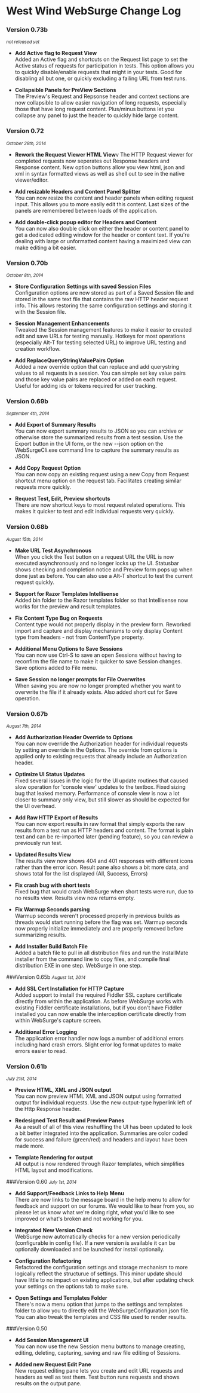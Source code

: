 # West Wind WebSurge Change Log

### Version 0.73b
<i><small>not released yet</small></i>

* **Add Active flag to Request View**<br />
Added an Active flag and shortcuts on the Request list page to set the
Active status of requests for participation in tests. This option
allows you to quickly disable/enable requests that might in your tests.
Good for disabling all but one, or quickly excluding a failing URL from
test runs.

* **Collapsible Panels for PreView Sections**<br />
The Preview's Request and Repsonse header and context sections are now
collapsible to allow easier navigation of long requests, especially
those that have long request content. Plus/minus buttons let you
collapse any panel to just the header to quickly hide large content.

### Version 0.72
<i><small>October 28th, 2014</small></i>

* **Rework the Request Viewer HTML View**v
The HTTP Request viewer for completed requests now seperates out
Response headers and Response content. New option buttons allow
you view html, json and xml in syntax formatted views as well as
shell out to see in the native viewer/editor.

* **Add resizable Headers and Content Panel Splitter**<br />
You can now resize the content and header panels when editing request input.
This allows you to more easily edit this content. Last sizes of the panels are 
remembered between loads of the application.

* **Add double-click popup editor for Headers and Content**<br />
You can now also double click on either the header or content panel to get 
a dedicated editing window for the header or content text. If you're dealing
with large or unformatted content having a maximized view can make editing 
a bit easier.

### Version 0.70b
<i><small>October 8th, 2014</small></i>

* **Store Configuration Settings with saved Session Files**<br />
Configuration options are now stored as part of a Saved Session file and stored 
in the same text file that contains the raw HTTP header request info. This
allows restoring the same configuration settings and storing it with the 
Session file.

* **Session Management Enhancements**<br/>
Tweaked the Session management features to make it easier to created edit and save URLs for testing manually. Hotkeys for most operations (especially Alt-T for testing selected URL) to improve URL testing and creation workflow.

* **Add ReplaceQueryStringValuePairs Option**<br/>
Added a new override option that can replace and add querystring values to all
requests in a session. You can simple set key value pairs and those key value
pairs are replaced or added on each request. Useful for adding ids or tokens
required for user tracking.

### Version 0.69b
<i><small>September 4th, 2014</small></i>

* **Add Export of Summary Results**<br />
You can now export summary results to JSON so you can archive or otherwise
store the summarized results from a test session. Use the Export button
in the UI form, or the new --json option on the WebSurgeCli.exe command 
line to capture the summary results as JSON.  

* **Add Copy Request Option**<br />
You can now copy an existing request using a new Copy from Request 
shortcut menu option on the request tab. Facilitates creating similar
requests more quickly.

* **Request Test, Edit, Preview shortcuts**<br/>
There are now shortcut keys to most request related operations. 
This makes it quicker to test and edit individual requests very
quickly.


### Version 0.68b
<i><small>August 15th, 2014</small></i>

* **Make URL Test Asynchronous**<br/>
When you click the Test button on a request URL the URL is
now executed asynchronously and no longer locks up the UI.
Statusbar shows checking and completion notice and Preview
form pops up when done just as before. You can also use a
Alt-T shortcut to test the current request quickly.

* **Support for Razor Templates Intellisense**<br />
Added bin folder to the Razor templates folder so that Intellisense
now works for the preview and result templates.

* **Fix Content Type Bug on Requests**<br/>
Content type would not properly display in the preview form. 
Reworked import and capture and display mechanisms to only 
display Content type from headers - not from ContentType property.

* **Additional Menu Options to Save Sessions**<br/>
You can now use Ctrl-S to save an open Sessions without having to
reconfirm the file name to make it quicker to save Session changes.
Save options added to File menu.

* **Save Session no longer prompts for File Overwrites**<br/>
When saving you are now no longer prompted whether you want to overwrite
the file if it already exists. Also added short cut for Save operation.

### Version 0.67b
<i><small>August 7th, 2014</small></i>

* **Add Authorization Header Override to Options**<br />
You can now override the Authorization header for individual
requests by setting an override in the Options. The override 
from options is applied only to existing requests that already
include an Authorization header.

* **Optimize UI Status Updates**<br/>
Fixed several issues in the logic for the UI update routines
that caused slow operation for 'console view' updates to the
textbox. Fixed sizing bug that leaked memory. Performance 
of console view is now a lot closer to summary only view,
but still slower as should be expected for the UI overhead.

* **Add Raw HTTP Export of Results**<br />
You can now export results in raw format that simply exports the
raw results from a test run as HTTP headers and content. The format
is plain text and can be re-imported later (pending feature), so
you can review a previously run test.

* **Updated Results View**<br/>
The results view now shows 404 and 401 responses with different
icons rather than the error icon. Result pane also shows a bit
more data, and shows total for the list displayed (All, Success, Errors)

* **Fix crash bug with short tests**<br />
Fixed bug that would crash WebSurge when short tests were run,
due to no results view. Results view now returns empty.

* **Fix Warmup Seconds parsing**<br/>
Warmup seconds weren't processed properly in previous builds as
threads would start running before the flag was set. Warmup seconds
now properly initialize immediately and are properly removed before
summarizing results.

* **Add Installer Build Batch File**<br/>
Added a batch file to pull in all distribution files and
run the InstallMate installer from the command line to copy
files, and compile final distribution EXE in one step.
WebSurge in one step.

###Version 0.65b
<i><small>August 1st, 2014</small></i>

* **Add SSL Cert Installation for HTTP Capture**<br />
Added support to install the required Fiddler SSL capture certificate 
directly from within the application. As before WebSurge works
with existing Fiddler certificate installations, but if you don't
have Fiddler installed you can now enable the interception 
certificate directly from within WebSurge's capture screen.

* **Additional Error Logging**<br />
The application error handler now logs a number of 
additional errors including hard crash errors. Slight
error log format updates to make errors easier to read.


### Version 0.61b
<i><small>July 21st, 2014</small></i>

* **Preview HTML, XML and JSON output**<br />
You can now preview HTML XML and JSON output using
formatted output for individual requests. Use the new
output-type hyperlink left of the Http Response header.

* **Redesigned Test Result and Preview Panes**<br/>
As a result of all of this view reshuffling the UI has been
updated to look a bit better integrated into the application.
Summaries are color coded for success and failure (green/red)
and headers and layout have been made more.

* **Template Rendering for output**<br />
All output is now rendered through Razor templates, 
which simplifies HTML layout and modifications.
 

###Version 0.60
<i><small>July 1st, 2014</small></i>

* **Add Support/Feedback Links to Help Menu**<br/>
There are now links to the message board in the help menu to
allow for feedback and support on our forums. We would like
to hear from you, so please let us know what we're doing right,
what you'd like to see improved or what's broken and not working
for you.

* **Integrated New Version Check**<br/>
WebSurge now automatically checks for a new version periodically
(configurable in config file). If a new version is available it
can be optionally downloaded and be launched for install optionally.

* **Configuration Refactoring**<br/>
Refactored the configuration settings and storage mechanism to
more logically reflect the structurue of settings. This minor
update should have little to no impact on existing applications,
but after updating check your settings on the options tab to 
make sure.

* **Open Settings and Templates Folder**<br/>
There's now a menu option that jumps to the settings and templates
folder to allow you to directly edit the WebSurgeConfiguration.json
file. You can also tweak the templates and CSS file used to render
results.


###Version 0.50

* **Add Session Management UI**<br/>
You can now use the new Session menu buttons to manage
creating, editing, deleting, capturing, saving and raw
file editing of Sessions.

* **Added new Request Edit Pane**<br/>
New request editing pane lets you create and edit URL
requests and headers as well as test them. Test button
runs requests and shows results on the output pane.
